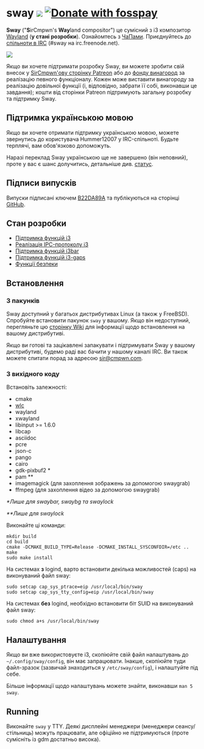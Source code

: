 # sway [![](https://api.travis-ci.org/SirCmpwn/sway.svg)](https://travis-ci.org/SirCmpwn/sway) [![Donate with fosspay](https://drewdevault.com/donate/static/donate-with-fosspay.png)](https://drewdevault.com/donate?project=4)

**Sway** ("**S**irCmpwn's **Way**land compositor") це сумісний з i3 композитор
[Wayland](http://wayland.freedesktop.org/) (**у стані розробки**).
Ознайомтесь з [ЧаПами](https://github.com/SirCmpwn/sway/wiki).
Приєднуйтесь до [спільноти в IRC](http://webchat.freenode.net/?channels=sway&uio=d4)
(#sway на irc.freenode.net).

[![](https://sr.ht/ICd5.png)](https://sr.ht/ICd5.png)

Якщо ви хочете підтримати розробку Sway, ви можете зробити свій внесок у
[SirCmpwn'ову сторінку Patreon](https://patreon.com/sircmpwn) або до
[фонду винагород](https://github.com/SirCmpwn/sway/issues/986) за реалізацію
певного функціоналу.
Кожен може виставити винагороду за реалізацію довільної функції
(і, відповідно, забрати її собі, виконавши це завдання);
кошти від сторінки Patreon підтримують загальну розробку та підтримку Sway.

## Підтримка українською мовою

Якщо ви хочете отримати підтримку українською мовою, можете звернутись до користувача
Hummer12007 у IRC-спільноті. Будьте терплячі, вам обов'язково допоможуть.

Наразі переклад Sway українською ще не завершено (він неповний), проте у вас є шанс долучитись,
детальніше див. [статус](https://github.com/SirCmpwn/sway/issues/1318#issuecomment-322277382).

## Підписи випусків

Випуски підписані ключем [B22DA89A](http://pgp.mit.edu/pks/lookup?op=vindex&search=0x52CB6609B22DA89A)
та публікуються на сторінці [GitHub](https://github.com/SirCmpwn/sway/releases).

## Стан розробки

- [Підтримка функцій i3](https://github.com/SirCmpwn/sway/issues/2)
- [Реалізація IPC-протоколу i3](https://github.com/SirCmpwn/sway/issues/98)
- [Підтримка функцій i3bar](https://github.com/SirCmpwn/sway/issues/343)
- [Підтримка функцій i3-gaps](https://github.com/SirCmpwn/sway/issues/307)
- [Функції безпеки](https://github.com/SirCmpwn/sway/issues/984)

## Встановлення

### З пакунків

Sway доступний у багатьох дистрибутивах Linux (а також у FreeBSD).
Спробуйте встановити пакунок `sway` у вашому.
Якщо він недоступний, перегляньте цю [сторінку Wiki](https://github.com/SirCmpwn/sway/wiki/Unsupported-packages)
для інформації щодо встановлення на вашому дистрибутиві.

Якщо ви готові та зацікавлені запакувати і підтримувати Sway у вашому
дистрибутиві, будемо раді вас бачити у нашому каналі IRC. Ви також можете
спитати порад за адресою sir@cmpwn.com.

### З вихідного коду

Встановіть залежності:

* cmake
* [wlc](https://github.com/Cloudef/wlc)
* wayland
* xwayland
* libinput >= 1.6.0
* libcap
* asciidoc
* pcre
* json-c
* pango
* cairo
* gdk-pixbuf2 *
* pam **
* imagemagick (для захоплення зображень за допомогою swaygrab)
* ffmpeg (для захоплення відео за допомогою swaygrab)

_\*Лише для swaybar, swaybg та swaylock_

_\*\*Лише для swaylock_

Виконайте ці команди:

    mkdir build
    cd build
    cmake -DCMAKE_BUILD_TYPE=Release -DCMAKE_INSTALL_SYSCONFDIR=/etc ..
    make
    sudo make install

На системах **з** logind, варто встановити декілька можливостей (caps)
на виконуваний файл sway:

    sudo setcap cap_sys_ptrace=eip /usr/local/bin/sway
    sudo setcap cap_sys_tty_config=eip /usr/local/bin/sway

На системах **без** logind, необхідно встановити біт SUID на виконуваний файл sway:

    sudo chmod a+s /usr/local/bin/sway

## Налаштування

Якщо ви вже використовуєте i3, скопіюйте свій файл налаштувань
до `~/.config/sway/config`, він має запрацювати. Інакше, скопіюйте
туди файл-зразок (зазвичай знаходиться у `/etc/sway/config`), і налаштуйте під себе.

Більше інформації щодо налаштувань можете знайти, виконавши `man 5 sway`.

## Running

Виконайте `sway` у TTY. Деякі дисплейні менеджери (менеджери сеансу/стільниць)
можуть працювати, але офіційно не підтримуються (проте сумісніть із gdm достатньо висока).
